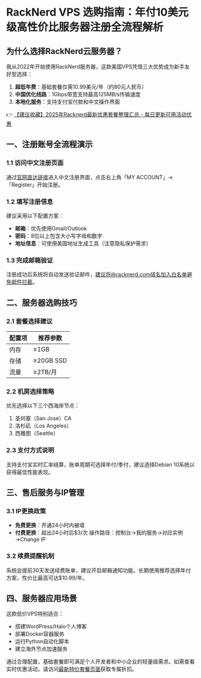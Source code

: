 # RackNerd VPS 选购指南：年付10美元级高性价比服务器注册全流程解析

## 为什么选择RackNerd云服务器？
我从2022年开始使用RackNerd服务器，这款美国VPS凭借三大优势成为新手友好型选择：
1. **超低年费**：基础套餐仅需10.99美元/年（约80元人民币）
2. **中国优化线路**：1Gbps带宽支持最高125MB/s传输速度
3. **本地化服务**：支持支付宝付款和中文操作界面

👉 [【建议收藏】2025年Racknerd最新优惠套餐整理汇总 - 每日更新可用活动优惠](https://bit.ly/Rack_Nerd)

## 一、注册账号全流程演示
### 1.1 访问中文注册页面
通过[官网直达链接](https://bit.ly/Rack_Nerd)进入中文注册界面，点击右上角「MY ACCOUNT」→「Register」开始注册。

### 1.2 填写注册信息
建议采用以下配置方案：
- **邮箱**：优先使用Gmail/Outlook
- **密码**：8位以上包含大小写字母和数字
- **地址信息**：可使用美国地址生成工具（注意隐私保护需求）

### 1.3 完成邮箱验证
注册成功后系统将自动发送验证邮件，建议将@racknerd.com域名加入白名单避免邮件拦截。

## 二、服务器选购技巧
### 2.1 套餐选择建议
| 配置项      | 推荐参数       |
|-------------|----------------|
| 内存        | ≥1GB           | 
| 存储        | ≥20GB SSD      |
| 流量        | ≥2TB/月        |

### 2.2 机房选择策略
优先选择以下三个西海岸节点：
1. 圣何塞（San Jose）CA
2. 洛杉矶（Los Angeles）
3. 西雅图（Seattle）

### 2.3 支付方式说明
支持支付宝实时汇率结算，账单周期可选择年付/季付，建议选择Debian 10系统以获得最佳性能表现。

## 三、售后服务与IP管理
### 3.1 IP更换政策
- **免费更换**：开通24小时内被墙
- **付费更换**：超出24小时后$3/次
操作路径：控制台→我的服务→对应实例→Change IP

### 3.2 续费提醒机制
系统会提前30天发送续费账单，建议开启邮箱通知功能。长期使用推荐选择年付方案，性价比最高可达$10.99/年。

## 四、服务器应用场景
这款低价VPS特别适合：
- 搭建WordPress/Halo个人博客
- 部署Docker容器服务
- 运行Python自动化脚本
- 建立海外节点加速服务

通过合理配置，基础套餐即可满足个人开发者和中小企业的轻量级需求。如需查看实时优惠活动，请访问[最新特价套餐页面](https://bit.ly/Rack_Nerd)获取专属折扣。